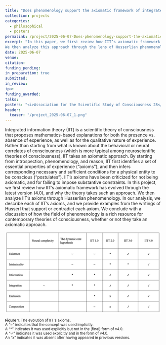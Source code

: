 ```yaml
---
title: "Does phenomenology support the axiomatic framework of integrated information theory (IIT)"
collection: projects
categories:
  - philosophical
  - posters
permalink: /project/2025-06-07-Does-phenomenology-support-the-axiomatic-framework-of-integrated-information-theory-(IIT)
excerpt: "In this paper, we first review how IIT’s axiomatic framework has evolved through the latest version (4.0), and why the theory takes such an approach.
We then analyze this approach through the lens of Husserlian phenomenology, finding support for both IIT's axiomatic approach in general, and for all of IIT's individual axioms."
date: 2025-06-07
venue:
citation:
funding_pending:
in_preparation: true
submitted:
in_review:
ipa:
funding_awarded:
talks:
posters: "<i>Association for the Scientific Study of Consciousness 28</i>, Heraklion, Crete (July 6th – 9th, 2025) (<a href='/travels'>upcoming</a>)"
header:
  teaser: "/project_2025-06-07_1.png"
---
```

Integrated information theory (IIT) is a scientific theory of consciousness that proposes mathematics-based explanations for both the presence vs. absence of experience, as well as for the qualitative nature of experience. Rather than starting from what is known about the behavioral or neural correlates of consciousness (which is more typical among neuroscientific theories of consciousness), IIT takes an axiomatic approach. By starting from introspection, phenomenology, and reason, IIT first identifies a set of essential properties of experience (“axioms”), and then infers corresponding necessary and sufficient conditions for a physical entity to be conscious (“postulates”). IIT’s axioms have been criticized for not being axiomatic, and for failing to impose substantive constraints. In this project, we first review how IIT’s axiomatic framework has evolved through the latest version (4.0), and why the theory takes such an approach. We then analyze IIT’s axioms through Husserlian phenomenology. In our analysis, we describe each of IIT’s axioms, and we provide examples from the writings of Husserl that support or contradict each axiom. We conclude with a discussion of how the field of phenomenology is a rich resource for contemporary theories of consciousness, whether or not they take an axiomatic approach.

<img src="/images/project_2025-06-07_1.png">
<p style="font-size: smaller"><b>Figure 1</b>. The evolution of IIT's axioms.
<br>A “~” indicates that the concept was used implicitly.
<br>A “*” indicates it was used explicitly but not in the (final) form of v4.0.
<br>A “✓” indicates it was used explicitly and in the form of v4.0.
<br>An “x” indicates it was absent after having appeared in previous versions.</p>
